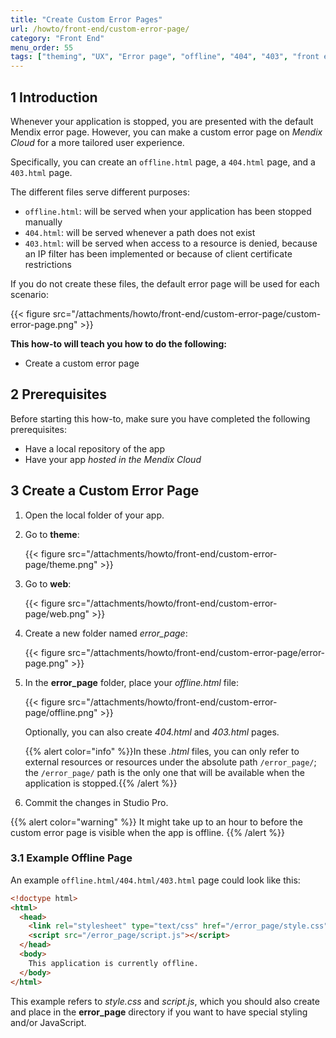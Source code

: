 ```yaml
---
title: "Create Custom Error Pages"
url: /howto/front-end/custom-error-page/
category: "Front End"
menu_order: 55
tags: ["theming", "UX", "Error page", "offline", "404", "403", "front end"]
---
```


## 1 Introduction

Whenever your application is stopped, you are presented with the default Mendix error page. However, you can make a custom error page on *Mendix Cloud* for a more tailored user experience. 

Specifically, you can create an `offline.html` page, a `404.html` page, and a `403.html` page.

The different files serve different purposes:

* `offline.html`: will be served when your application has been stopped manually
* `404.html`: will be served whenever a path does not exist
* `403.html`: will be served when access to a resource is denied, because an IP filter has been implemented or because of client certificate restrictions

If you do not create these files, the default error page will be used for each scenario:

{{< figure src="/attachments/howto/front-end/custom-error-page/custom-error-page.png" >}}

**This how-to will teach you how to do the following:**

* Create a custom error page

## 2 Prerequisites

Before starting this how-to, make sure you have completed the following prerequisites:

* Have a local repository of the app
* Have your app *hosted in the Mendix Cloud*

## 3 Create a Custom Error Page

1. Open the local folder of your app.

2.  Go to **theme**:

    {{< figure src="/attachments/howto/front-end/custom-error-page/theme.png" >}}

3.  Go to **web**:

    {{< figure src="/attachments/howto/front-end/custom-error-page/web.png" >}}

4.  Create a new folder named *error_page*:

    {{< figure src="/attachments/howto/front-end/custom-error-page/error-page.png" >}}

5.  In the **error_page** folder, place your *offline.html* file:

    {{< figure src="/attachments/howto/front-end/custom-error-page/offline.png" >}}

    Optionally, you can also create *404.html* and *403.html* pages.
    
    {{% alert color="info" %}}In these *.html* files, you can only refer to external resources or resources under the absolute path `/error_page/`; the `/error_page/` path is the only one that will be available when the application is stopped.{{% /alert %}}

6. Commit the changes in Studio Pro.

{{% alert color="warning" %}}
It might take up to an hour to before the custom error page is visible when the app is offline.
{{% /alert %}}

### 3.1 Example Offline Page

An example `offline.html/404.html/403.html` page could look like this:

```html
<!doctype html>
<html>
  <head>
    <link rel="stylesheet" type="text/css" href="/error_page/style.css">
    <script src="/error_page/script.js"></script>
  </head>
  <body>
    This application is currently offline.
  </body>
</html>
```

This example refers to *style.css* and *script.js*, which you should also create and place in the **error_page** directory if you want to have special styling and/or JavaScript.
